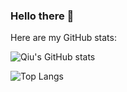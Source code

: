 ### Hello there 👋

Here are my GitHub stats:

![Qiu's GitHub stats](https://github-readme-stats.vercel.app/api?username=qiu-x&show_icons=true&theme=solarized-dark)

![Top Langs](https://github-readme-stats.vercel.app/api/top-langs/?username=qiu-x&show_icons=true&theme=solarized-dark&layout=compact&exclude_repo=linux)
